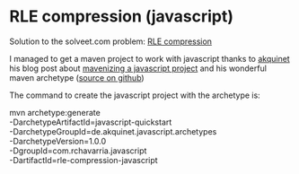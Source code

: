 RLE compression (javascript)
============================

Solution to the solveet.com problem: [RLE compression](http://www.solveet.com/exercises/Compresion-RLE/35)

I managed to get a maven project to work with javascript thanks to [akquinet](http://blog.akquinet.de)
his blog post about [mavenizing a javascript project](http://blog.akquinet.de/2011/02/11/mavenizing-javascript-projects/)
and his wonderful maven archetype ([source on github](https://github.com/akquinet/javascript-archetypes))

The command to create the javascript project with the archetype is:

mvn archetype:generate \
	-DarchetypeArtifactId=javascript-quickstart \
	-DarchetypeGroupId=de.akquinet.javascript.archetypes \
	-DarchetypeVersion=1.0.0 \
	-DgroupId=com.rchavarria.javascript \
	-DartifactId=rle-compression-javascript

